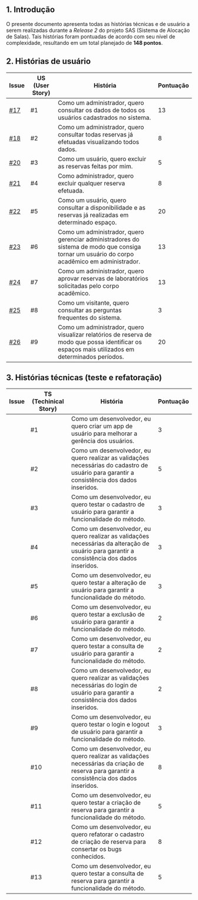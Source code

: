 ## 1. Introdução
O presente documento apresenta todas as histórias técnicas e de usuário a serem realizadas durante a _Release 2_ do projeto SAS (Sistema de Alocação de Salas). Tais histórias foram pontuadas de acordo com seu nível de complexidade, resultando em um total planejado de **148 pontos**.

## 2. Histórias de usuário

|Issue|US (User Story) | História | Pontuação |
|-----|----------------|----------|-----------|
|[#17](https://github.com/fga-gpp-mds/2016.2-SAS_FGA/issues/17) | #1 | Como um administrador, quero consultar os dados de todos os usuários cadastrados no sistema. | 13 | 
|[#18](https://github.com/fga-gpp-mds/2016.2-SAS_FGA/issues/18)  | #2 | Como um administrador, quero consultar todas reservas já efetuadas visualizando todos dados. | 8 |
|[#20](https://github.com/fga-gpp-mds/2016.2-SAS_FGA/issues/20) | #3 | Como um usuário, quero excluir as reservas feitas por mim. | 5 | 
|[#21](https://github.com/fga-gpp-mds/2016.2-SAS_FGA/issues/21) | #4 | Como administrador, quero excluir qualquer reserva efetuada. | 8 |
|[#22](https://github.com/fga-gpp-mds/2016.2-SAS_FGA/issues/22) | #5 | Como um usuário, quero consultar a disponibilidade e as reservas já realizadas em determinado espaço. | 20 |
| [#23](https://github.com/fga-gpp-mds/2016.2-SAS_FGA/issues/23) | #6 | Como um administrador, quero gerenciar administradores do sistema de modo que consiga tornar um usuário do corpo acadêmico em administrador. | 13 |
|[#24](https://github.com/fga-gpp-mds/2016.2-SAS_FGA/issues/24)  | #7 | Como um administrador, quero aprovar reservas de laboratórios solicitadas pelo corpo acadêmico. | 13 |
|[#25](https://github.com/fga-gpp-mds/2016.2-SAS_FGA/issues/25) | #8 | Como um visitante, quero consultar as perguntas frequentes do sistema. | 3 |
|[#26](https://github.com/fga-gpp-mds/2016.2-SAS_FGA/issues/26) | #9 | Como um administrador, quero visualizar relatórios de reserva de modo que possa identificar os espaços mais utilizados em determinados períodos. | 20 |

## 3. Histórias técnicas (teste e refatoração)

|Issue|TS (Techinical Story) | História | Pontuação |
|-----|----------------|----------|-----------|
| | #1 | Como um desenvolvedor, eu quero criar um app de usuário para melhorar a gerência dos usuários. | 3  |
| | #2 | Como um desenvolvedor, eu quero realizar as validações necessárias do cadastro de usuário para garantir a consistência dos dados inseridos. | 5  |
| | #3 | Como um desenvolvedor, eu quero testar o cadastro de usuário para garantir a funcionalidade do método.| 3 |
| | #4 | Como um desenvolvedor, eu quero realizar as validações necessárias da alteração de usuário para garantir a consistência dos dados inseridos. | 3 |
| | #5 | Como um desenvolvedor, eu quero testar a alteração de usuário para garantir a funcionalidade do método. | 3 |
| | #6 | Como um desenvolvedor, eu quero testar a exclusão de usuário para garantir a funcionalidade do método. | 2 |
| | #7 | Como um desenvolvedor, eu quero testar a consulta de usuário para garantir a funcionalidade do método. | 2 |
| | #8 | Como um desenvolvedor, eu quero realizar as validações necessárias do login de usuário para garantir a consistência dos dados inseridos. | 2 |
| | #9 | Como um desenvolvedor, eu quero testar o login e logout de usuário para garantir a funcionalidade do método. | 3 |
| | #10 | Como um desenvolvedor, eu quero realizar as validações necessárias da criação de reserva para garantir a consistência dos dados inseridos. | 8 |
| | #11 | Como um desenvolvedor, eu quero testar a criação de reserva para garantir a funcionalidade do método. | 5 | 
| | #12 | Como um desenvolvedor, eu quero refatorar o cadastro de criação de reserva para consertar os bugs conhecidos. | 8 |
| | #13 | Como um desenvolvedor, eu quero testar a consulta de reserva para garantir a funcionalidade do método. | 5 |